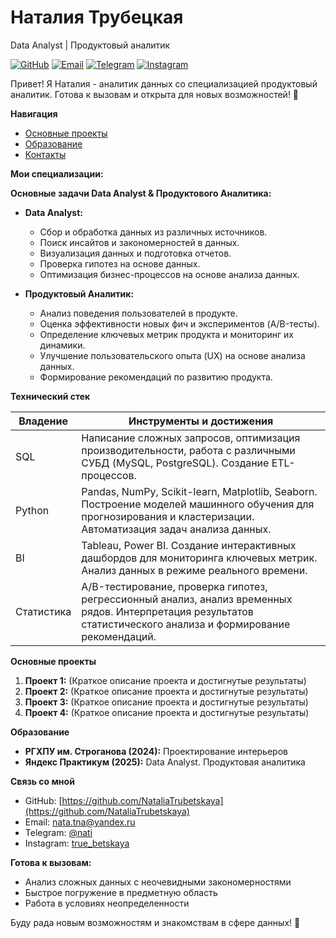 # Наталия Трубецкая
Data Analyst | Продуктовый аналитик

[![GitHub](https://img.shields.io/badge/GitHub-Profile-blue?style=flat-square&logo=github)](https://github.com/NataliaTrubetskaya)
[![Email](https://img.shields.io/badge/Email-nata.tna%40yandex.ru-green?style=flat-square&logo=gmail)](mailto:nata.tna@yandex.ru)
[![Telegram](https://img.shields.io/badge/Telegram-%40nati-blue?style=flat-square&logo=telegram)](https://t.me/nati)
[![Instagram](https://img.shields.io/badge/Instagram-true_betskaya-purple?style=flat-square&logo=instagram)](https://www.instagram.com/true_betskaya/)

Привет! Я Наталия - аналитик данных со специализацией продуктовый аналитик.  Готова к вызовам и открыта для новых возможностей! 🚀

**Навигация**

- [Основные проекты](#основные-проекты)
- [Образование](#образование)
- [Контакты](#связь-со-мной)

**Мои специализации:**

**Основные задачи Data Analyst & Продуктового Аналитика:**

*   **Data Analyst:**
    *   Сбор и обработка данных из различных источников.
    *   Поиск инсайтов и закономерностей в данных.
    *   Визуализация данных и подготовка отчетов.
    *   Проверка гипотез на основе данных.
    *   Оптимизация бизнес-процессов на основе анализа данных.

*   **Продуктовый Аналитик:**
    *   Анализ поведения пользователей в продукте.
    *   Оценка эффективности новых фич и экспериментов (A/B-тесты).
    *   Определение ключевых метрик продукта и мониторинг их динамики.
    *   Улучшение пользовательского опыта (UX) на основе анализа данных.
    *   Формирование рекомендаций по развитию продукта.

**Технический стек**

| Владение   | Инструменты и достижения                                                                                                                                                                                                 |
|----------|---------------------------------------------------------------------------------------------------------------------------------------------------------------------------------------------------------------------------|
| SQL      |  Написание сложных запросов, оптимизация производительности, работа с различными СУБД (MySQL, PostgreSQL). Создание ETL-процессов.  |
| Python   |  Pandas, NumPy, Scikit-learn, Matplotlib, Seaborn.  Построение моделей машинного обучения для прогнозирования и кластеризации. Автоматизация задач анализа данных.   |
| BI       |  Tableau, Power BI. Создание интерактивных дашбордов для мониторинга ключевых метрик.  Анализ данных в режиме реального времени.                                                                       |
| Статистика |  A/B-тестирование, проверка гипотез, регрессионный анализ, анализ временных рядов.  Интерпретация результатов статистического анализа и формирование рекомендаций.                                                                 |

<a name="основные-проекты"></a>
**Основные проекты**

1.  **Проект 1:** (Краткое описание проекта и достигнутые результаты)
2.  **Проект 2:** (Краткое описание проекта и достигнутые результаты)
3.  **Проект 3:** (Краткое описание проекта и достигнутые результаты)
4.  **Проект 4:** (Краткое описание проекта и достигнутые результаты)

<a name="образование"></a>
**Образование**

*   **РГХПУ им. Строганова (2024):** Проектирование интерьеров
*   **Яндекс Практикум (2025):** Data Analyst. Продуктовая аналитика

<a name="связь-со-мной"></a>
**Связь со мной**

*   GitHub: [https://github.com/NataliaTrubetskaya](https://github.com/NataliaTrubetskaya)
*   Email: [nata.tna@yandex.ru](mailto:nata.tna@yandex.ru)
*   Telegram: [@nati](https://t.me/nati)
*   Instagram: [true\_betskaya](https://www.instagram.com/true_betskaya/)

**Готова к вызовам:**

*   Анализ сложных данных с неочевидными закономерностями
*   Быстрое погружение в предметную область
*   Работа в условиях неопределенности

Буду рада новым возможностям и знакомствам в сфере данных! 🚀
